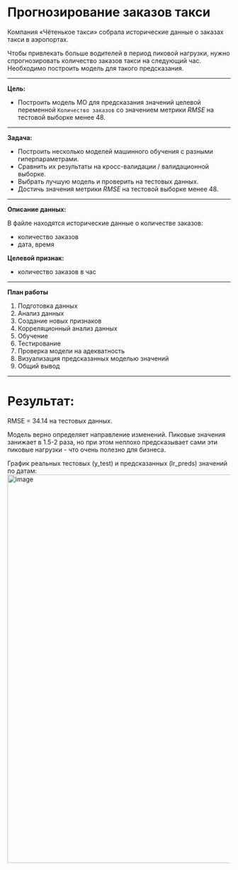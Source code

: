 #  Прогнозирование заказов такси
Компания «Чётенькое такси» собрала исторические данные о заказах такси в аэропортах. 

Чтобы привлекать больше водителей в период пиковой нагрузки, нужно спрогнозировать количество заказов такси на следующий час. 
Необходимо построить модель для такого предсказания.
_________
**Цель:**
- Построить модель МО для предсказания значений целевой переменной `Количество заказов` со значением метрики *RMSE* на тестовой выборке менее 48.
_________
**Задача:**
- Построить несколько моделей машинного обучения с разными гиперпараметрами.
- Сравнить их результаты на кросс-валидации / валидационной выборке.
- Выбрать лучшую модель и проверить на тестовых данных.
- Достичь значения метрики *RMSE* на тестовой выборке менее 48.
_________
**Описание данных:**  

В файле находятся исторические данные о количестве заказов:
- количество заказов
- дата, время

**Целевой признак:**
- количество заказов в час

_______
**План работы**
1. Подготовка данных
2. Анализ данных
3. Создание новых признаков
4. Корреляционный анализ данных
5. Обучение
6. Тестирование
7. Проверка модели на адекватность
8. Визуализация предсказанных моделью значений
9.  Общий вывод


_________
# Результат:

RMSE = 34.14 на тестовых данных.

Модель верно определяет направление изменений. 
Пиковые значения занижает в 1.5-2 раза, но при этом неплохо предсказывает сами эти пиковые нагрузки - что очень полезно для бизнеса.

График реальных тестовых (y_test) и предсказанных (lr_preds) значений по датам:
<img width="878" alt="image" src="https://github.com/user-attachments/assets/239e42f5-c9a0-4d78-af97-1c756fcfd406" />


